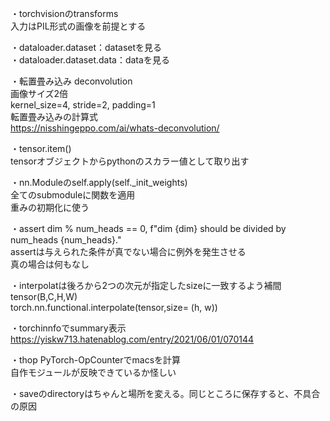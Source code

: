 ・torchvisionのtransforms  
入力はPIL形式の画像を前提とする  

・dataloader.dataset：datasetを見る  
・dataloader.dataset.data：dataを見る  

・転置畳み込み deconvolution  
画像サイズ2倍  
kernel_size=4, stride=2, padding=1  
転置畳み込みの計算式  
https://nisshingeppo.com/ai/whats-deconvolution/  

・tensor.item()  
tensorオブジェクトからpythonのスカラー値として取り出す  

・nn.Moduleのself.apply(self._init_weights)   
全てのsubmoduleに関数を適用  
重みの初期化に使う  

・assert dim % num_heads == 0, f"dim {dim} should be divided by num_heads {num_heads}."   
assertは与えられた条件が真でない場合に例外を発生させる  
真の場合は何もなし  

・interpolatは後ろから2つの次元が指定したsizeに一致するよう補間  
tensor(B,C,H,W)  
torch.nn.functional.interpolate(tensor,size= (h, w))  

・torchinnfoでsummary表示  
https://yiskw713.hatenablog.com/entry/2021/06/01/070144  

・thop PyTorch-OpCounterでmacsを計算  
自作モジュールが反映できているか怪しい  

・saveのdirectoryはちゃんと場所を変える。同じところに保存すると、不具合の原因  
